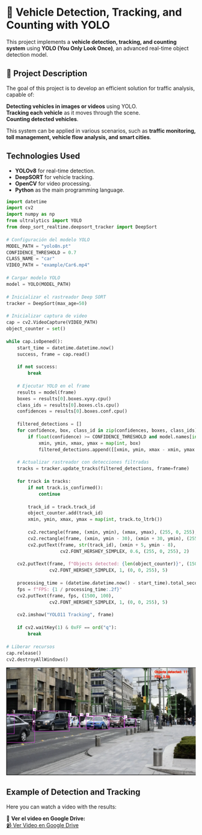 # 🚗 Vehicle Detection, Tracking, and Counting with YOLO  

This project implements a **vehicle detection, tracking, and counting system** using **YOLO (You Only Look Once)**, an advanced real-time object detection model.  

## 🔹 Project Description  
The goal of this project is to develop an efficient solution for traffic analysis, capable of:  

**Detecting vehicles in images or videos** using YOLO.  
 **Tracking each vehicle** as it moves through the scene.  
 **Counting detected vehicles**.  

This system can be applied in various scenarios, such as **traffic monitoring, toll management, vehicle flow analysis, and smart cities**.  

## Technologies Used  
- **YOLOv8** for real-time detection.  
- **DeepSORT** for vehicle tracking.  
- **OpenCV** for video processing.  
- **Python** as the main programming language.  

```Python
import datetime
import cv2
import numpy as np
from ultralytics import YOLO
from deep_sort_realtime.deepsort_tracker import DeepSort

# Configuración del modelo YOLO
MODEL_PATH = "yolo8n.pt"
CONFIDENCE_THRESHOLD = 0.7
CLASS_NAME = "car"
VIDEO_PATH = "example/Car6.mp4"

# Cargar modelo YOLO
model = YOLO(MODEL_PATH)

# Inicializar el rastreador Deep SORT
tracker = DeepSort(max_age=50)

# Inicializar captura de video
cap = cv2.VideoCapture(VIDEO_PATH)
object_counter = set()

while cap.isOpened():
    start_time = datetime.datetime.now()
    success, frame = cap.read()
    
    if not success:
        break
    
    # Ejecutar YOLO en el frame
    results = model(frame)
    boxes = results[0].boxes.xyxy.cpu()
    class_ids = results[0].boxes.cls.cpu()
    confidences = results[0].boxes.conf.cpu()
    
    filtered_detections = []
    for confidence, box, class_id in zip(confidences, boxes, class_ids):
        if float(confidence) >= CONFIDENCE_THRESHOLD and model.names[int(class_id)] == CLASS_NAME:
            xmin, ymin, xmax, ymax = map(int, box)
            filtered_detections.append([[xmin, ymin, xmax - xmin, ymax - ymin], float(confidence), int(class_id)])
    
    # Actualizar rastreador con detecciones filtradas
    tracks = tracker.update_tracks(filtered_detections, frame=frame)
    
    for track in tracks:
        if not track.is_confirmed():
            continue
        
        track_id = track.track_id
        object_counter.add(track_id)
        xmin, ymin, xmax, ymax = map(int, track.to_ltrb())
        
        cv2.rectangle(frame, (xmin, ymin), (xmax, ymax), (255, 0, 255), 2)
        cv2.rectangle(frame, (xmin, ymin - 30), (xmin + 30, ymin), (255, 255, 255), -1)
        cv2.putText(frame, str(track_id), (xmin + 5, ymin - 8),
                    cv2.FONT_HERSHEY_SIMPLEX, 0.6, (255, 0, 255), 2)
    
    cv2.putText(frame, f"Objects detected: {len(object_counter)}", (1500, 50),
                cv2.FONT_HERSHEY_SIMPLEX, 1, (0, 0, 255), 5)
    
    processing_time = (datetime.datetime.now() - start_time).total_seconds()
    fps = f"FPS: {1 / processing_time:.2f}"
    cv2.putText(frame, fps, (1500, 100),
                cv2.FONT_HERSHEY_SIMPLEX, 1, (0, 0, 255), 5)
    
    cv2.imshow("YOLO11 Tracking", frame)
    
    if cv2.waitKey(1) & 0xFF == ord("q"):
        break

# Liberar recursos
cap.release()
cv2.destroyAllWindows()

```
![Image](output/Pic.png)
## Example of Detection and Tracking

Here you can watch a video with the results:  

📌 **Ver el video en Google Drive:**  
[📹 Ver Video en Google Drive](https://drive.google.com/open?id=1NXBTsCLbZFCL07NkiOg5n1tSnz1lcPG2)
